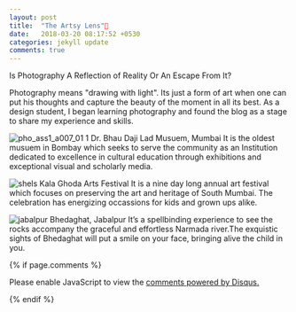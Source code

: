 ```yaml
---
layout: post
title:  "The Artsy Lens"📸
date:   2018-03-20 08:17:52 +0530
categories: jekyll update
comments: true
---
```



Is Photography A Reflection of Reality Or An Escape From It?

Photography means "drawing with light". Its just a form of art when one can put his thoughts and capture the beauty of the moment in all its best.
As a design student, I began learning photography and found the blog as a stage to share my experience and skills.

![pho_ass1_a007_01 1](https://user-images.githubusercontent.com/36836451/38169856-14066bd6-3593-11e8-8127-4543d1e66dc9.jpg)
Dr. Bhau Daji Lad Musuem, Mumbai
It is the oldest musuem in Bombay which seeks to serve the community as an Institution dedicated to excellence in cultural education through exhibitions and exceptional visual and scholarly media.

![shels](https://user-images.githubusercontent.com/36836451/38169901-83564eec-3594-11e8-9200-5370937ca87f.jpg)
Kala Ghoda Arts Festival
It is a nine day long annual art festival which focuses on preserving the art and heritage of South Mumbai. The celebration has energizing occassions for kids and grown ups alike.

![jabalpur](https://user-images.githubusercontent.com/36836451/38169994-2af0d12a-3597-11e8-9bb0-9519405c4b6e.jpg)
Bhedaghat, Jabalpur
It’s a spellbinding experience to see the rocks accompany the graceful and effortless Narmada river.The exquistic sights of Bhedaghat will put a smile on your face, bringing alive the child in you.




{% if page.comments %}
<div id="disqus_thread"></div>
<script>

/**
*  RECOMMENDED CONFIGURATION VARIABLES: EDIT AND UNCOMMENT THE SECTION BELOW TO INSERT DYNAMIC VALUES FROM YOUR PLATFORM OR CMS.
*  LEARN WHY DEFINING THESE VARIABLES IS IMPORTANT: https://disqus.com/admin/universalcode/#configuration-variables*/
/*
var disqus_config = function () {
this.page.url = PAGE_URL;  // Replace PAGE_URL with your page's canonical URL variable
this.page.identifier = PAGE_IDENTIFIER; // Replace PAGE_IDENTIFIER with your page's unique identifier variable
};
*/
(function() { // DON'T EDIT BELOW THIS LINE
var d = document, s = d.createElement('script');
s.src = 'https://personalblog-7.disqus.com/embed.js';
s.setAttribute('data-timestamp', +new Date());
(d.head || d.body).appendChild(s);
})();
</script>
<noscript>Please enable JavaScript to view the <a href="https://disqus.com/?ref_noscript">comments powered by Disqus.</a></noscript>


{% endif %}
